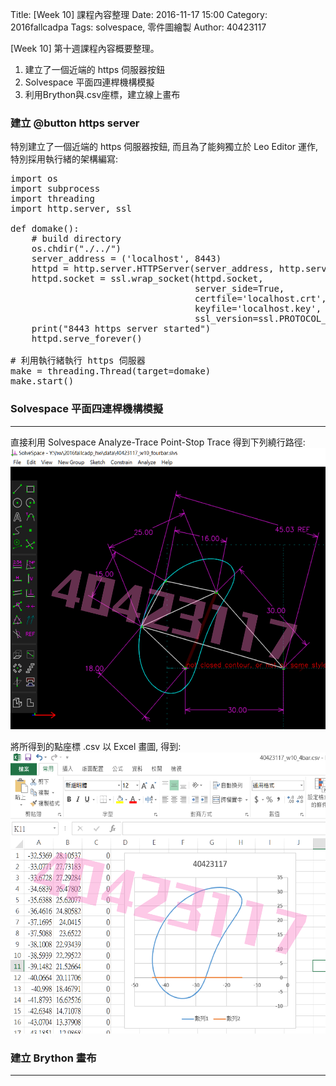 Title: [Week 10] 課程內容整理
Date: 2016-11-17 15:00
Category: 2016fallcadpa
Tags: solvespace, 零件圖繪製
Author: 40423117

[Week 10] 第十週課程內容概要整理。

1. 建立了一個近端的 https 伺服器按鈕
2. Solvespace 平面四連桿機構模擬
3. 利用Brython與.csv座標，建立線上畫布

<!-- PELICAN_END_SUMMARY -->
### 建立 @button https server

特別建立了一個近端的 https 伺服器按鈕, 而且為了能夠獨立於 Leo Editor 運作, 特別採用執行緒的架構編寫:

<pre class="brush: python">
import os
import subprocess
import threading
import http.server, ssl

def domake():
    # build directory
    os.chdir("./../")
    server_address = ('localhost', 8443)
    httpd = http.server.HTTPServer(server_address, http.server.SimpleHTTPRequestHandler)
    httpd.socket = ssl.wrap_socket(httpd.socket,
                                   server_side=True,
                                   certfile='localhost.crt',
                                   keyfile='localhost.key',
                                   ssl_version=ssl.PROTOCOL_TLSv1)
    print("8443 https server started")
    httpd.serve_forever()

# 利用執行緒執行 https 伺服器
make = threading.Thread(target=domake)
make.start()
</pre>

### Solvespace 平面四連桿機構模擬
<hr/>
直接利用 Solvespace Analyze-Trace Point-Stop Trace 得到下列繞行路徑:

<img src="./../data/1117_fourbar.PNG" height="450px">

將所得到的點座標 .csv 以 Excel 畫圖, 得到:
<img src="./../data/fourbar_csv_excel.PNG" height="450px">

### 建立 Brython 畫布
<hr/>

<!-- 導入 Brython 標準程式庫 -->

<script type="text/javascript" 
    src="https://cdn.rawgit.com/brython-dev/brython/master/www/src/brython_dist.js">
</script>

<!-- 啟動 Brython -->

<script>
window.onload=function(){
brython(1);
}
</script>

<!-- 以下實際利用  Brython 畫兩條直線 -->

<canvas id="fourbar" width="600" height="400"></canvas>
<div id="container1"></div>
<script type="text/python3">
from browser import document as doc
from browser import html
import math
# 準備繪圖畫布
canvas = doc["fourbar"]
container1 = doc['container1']
ctx = canvas.getContext("2d")

fourbar_data = open("./../data/40423117_w10_fourbar.csv").read()
fourbar_list = fourbar_data.splitlines()
# container1 <= fourbar_list[0]
# 以下可以利用 ctx 物件進行畫圖
# 先畫一條直線
ctx.beginPath()
# 設定線的寬度為 1 個單位
ctx.lineWidth = 1
# 繪製文字
ctx.fillStyle= "rgb(0, 0, 255)";
ctx.fillText("By 40423117",350,298);
# 利用 transform 將 y 座標反轉, 且 offset canvas.height
# (X scale, X skew, Y skew, Y scale, X offset, Y offset)
# 配合圖形位置進行座標轉換
ctx.transform(1, 0, 0, -1, canvas.width/2+250, canvas.height/2+100)
# 畫出 x 與 y 座標線
# 各座標值放大 8 倍
ratio = 8
'''
ctx.moveTo(0, 0)
ctx.lineTo(0, 100)
ctx.moveTo(0, 0)
ctx.lineTo(100, 0)
'''
ctx.moveTo(0, 0)
ctx.lineTo(-30*ratio, 0)
start_point = fourbar_list[0].split(",")
ctx.moveTo(float(start_point[0])*ratio, float(start_point[1])*ratio)
count = 0
for data in fourbar_list[1:]:
    point = data.split(",")
    #count = count + 1
    #container1 <= str(count) + ":" + point[0] + "," + point[1]
    #container1 <= html.BR()
    ctx.lineTo(float(point[0])*ratio, float(point[1])*ratio)
# 設定顏色為藍色, 也可以使用 "rgb(0, 0, 255)" 字串設定顏色值
ctx.strokeStyle = "rgb(0, 0, 0)"
# 實際執行畫線
ctx.stroke()
ctx.closePath()
</script>